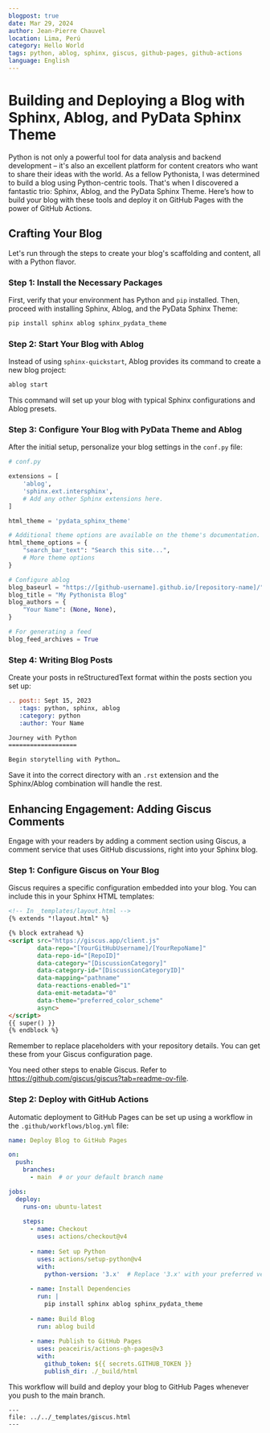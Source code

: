 ```yaml
---
blogpost: true
date: Mar 29, 2024
author: Jean-Pierre Chauvel
location: Lima, Perú
category: Hello World
tags: python, ablog, sphinx, giscus, github-pages, github-actions
language: English
---
```

# Building and Deploying a Blog with Sphinx, Ablog, and PyData Sphinx Theme

Python is not only a powerful tool for data analysis and backend development – it's also an excellent platform for content creators who want to share their ideas with the world. As a fellow Pythonista, I was determined to build a blog using Python-centric tools. That's when I discovered a fantastic trio: Sphinx, Ablog, and the PyData Sphinx Theme. Here’s how to build your blog with these tools and deploy it on GitHub Pages with the power of GitHub Actions.

## Crafting Your Blog

Let's run through the steps to create your blog's scaffolding and content, all with a Python flavor.

### Step 1: Install the Necessary Packages

First, verify that your environment has Python and `pip` installed. Then, proceed with installing Sphinx, Ablog, and the PyData Sphinx Theme:

```bash
pip install sphinx ablog sphinx_pydata_theme
```

### Step 2: Start Your Blog with Ablog

Instead of using `sphinx-quickstart`, Ablog provides its command to create a new blog project:

```bash
ablog start
```

This command will set up your blog with typical Sphinx configurations and Ablog presets.

### Step 3: Configure Your Blog with PyData Theme and Ablog

After the initial setup, personalize your blog settings in the `conf.py` file:

```python
# conf.py

extensions = [
    'ablog',
    'sphinx.ext.intersphinx',
    # Add any other Sphinx extensions here.
]

html_theme = 'pydata_sphinx_theme'

# Additional theme options are available on the theme's documentation.
html_theme_options = {
    "search_bar_text": "Search this site...",
    # More theme options
}

# Configure ablog
blog_baseurl = "https://[github-username].github.io/[repository-name]/"
blog_title = "My Pythonista Blog"
blog_authors = {
    "Your Name": (None, None),
}

# For generating a feed
blog_feed_archives = True
```

### Step 4: Writing Blog Posts

Create your posts in reStructuredText format within the posts section you set up:

```rst
.. post:: Sept 15, 2023
   :tags: python, sphinx, ablog
   :category: python
   :author: Your Name

Journey with Python
===================

Begin storytelling with Python…
```

Save it into the correct directory with an `.rst` extension and the Sphinx/Ablog combination will handle the rest.

## Enhancing Engagement: Adding Giscus Comments

Engage with your readers by adding a comment section using Giscus, a comment service that uses GitHub discussions, right into your Sphinx blog.

### Step 1: Configure Giscus on Your Blog

Giscus requires a specific configuration embedded into your blog. You can include this in your Sphinx HTML templates:

```html
<!-- In _templates/layout.html -->
{% extends "!layout.html" %}

{% block extrahead %}
<script src="https://giscus.app/client.js"
        data-repo="[YourGitHubUsername]/[YourRepoName]"
        data-repo-id="[RepoID]"
        data-category="[DiscussionCategory]"
        data-category-id="[DiscussionCategoryID]"
        data-mapping="pathname"
        data-reactions-enabled="1"
        data-emit-metadata="0"
        data-theme="preferred_color_scheme"
        async>
</script>
{{ super() }}
{% endblock %}
```

Remember to replace placeholders with your repository details. You can get these from your Giscus configuration page.

You need other steps to enable Giscus. Refer to https://github.com/giscus/giscus?tab=readme-ov-file.

### Step 2: Deploy with GitHub Actions

Automatic deployment to GitHub Pages can be set up using a workflow in the `.github/workflows/blog.yml` file:

```yaml
name: Deploy Blog to GitHub Pages

on:
  push:
    branches:
      - main  # or your default branch name

jobs:
  deploy:
    runs-on: ubuntu-latest
    
    steps:
      - name: Checkout
        uses: actions/checkout@v4
      
      - name: Set up Python
        uses: actions/setup-python@v4
        with:
          python-version: '3.x'  # Replace '3.x' with your preferred version
      
      - name: Install Dependencies
        run: |
          pip install sphinx ablog sphinx_pydata_theme
      
      - name: Build Blog
        run: ablog build
      
      - name: Publish to GitHub Pages
        uses: peaceiris/actions-gh-pages@v3
        with:
          github_token: ${{ secrets.GITHUB_TOKEN }}
          publish_dir: ./_build/html
```

This workflow will build and deploy your blog to GitHub Pages whenever you push to the main branch.

```{raw} html
---
file: ../../_templates/giscus.html
---
```
